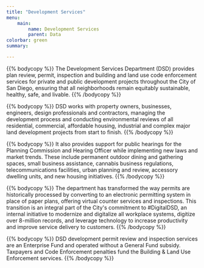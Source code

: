 ```yaml
---
title: "Development Services"
menu:
    main:
        name: Development Services
        parent: Data
colorbar: green
summary: 

---
```

{{% bodycopy %}} The Development Services Department (DSD) provides plan review, permit, inspection and building and land use code enforcement services for private and public development projects throughout the City of San Diego, ensuring that all neighborhoods remain equitably sustainable, healthy, safe, and livable. {{% /bodycopy %}}

<!-- more -->

{{% bodycopy %}} DSD works with property owners, businesses, engineers, design professionals and contractors, managing the development process and conducting environmental reviews of all residential, commercial, affordable housing, industrial and complex major land development projects from start to finish. {{% /bodycopy %}}

{{% bodycopy %}} It also provides support for public hearings for the Planning Commission and Hearing Officer while implementing new laws and market trends. These include permanent outdoor dining and gathering spaces, small business assistance, cannabis business regulations, telecommunications facilities, urban planning and review, accessory dwelling units, and new housing initiatives. {{% /bodycopy %}}

{{% bodycopy %}} The department has transformed the way permits are historically processed by converting to an electronic permitting system in place of paper plans, offering virtual counter services and inspections. This transition is an integral part of the City's commitment to #DigitalDSD, an internal initiative to modernize and digitalize all workplace systems, digitize over 8-million records, and leverage technology to increase productivity and improve service delivery to customers. {{% /bodycopy %}}

{{% bodycopy %}} DSD development permit review and inspection services are an Enterprise Fund and operated without a General Fund subsidy. Taxpayers and Code Enforcement penalties fund the Building & Land Use Enforcement services. {{% /bodycopy %}}